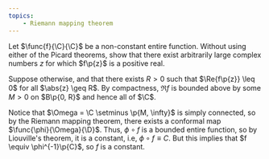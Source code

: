 ```yaml
---
topics:
    - Riemann mapping theorem
---
```


<problem>

Let $\func{f}{\C}{\C}$ be a non-constant entire function. Without using either of the Picard theorems, show that there exist arbitrarily large complex numbers $z$ for which $f\p{z}$ is a positive real.

</problem>

<solution>

Suppose otherwise, and that there exists $R > 0$ such that $\Re{f\p{z}} \leq 0$ for all $\abs{z} \geq R$. By compactness, $\Re{f}$ is bounded above by some $M > 0$ on $B\p{0, R}$ and hence all of $\C$.

Notice that $\Omega = \C \setminus \p{M, \infty}$ is simply connected, so by the Riemann mapping theorem, there exists a conformal map $\func{\phi}{\Omega}{\D}$. Thus, $\phi \circ f$ is a bounded entire function, so by Liouville's theorem, it is a constant, i.e, $\phi \circ f \equiv C$. But this implies that $f \equiv \phi^{-1}\p{C}$, so $f$ is a constant.

</solution>
